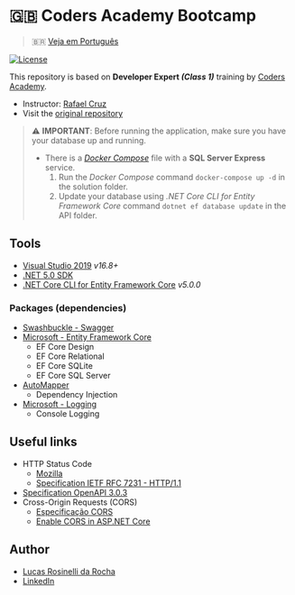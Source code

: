 # :gb: Coders Academy Bootcamp
> :brazil: [Veja em Português](./README-br.md)

[![License](https://img.shields.io/github/license/LucasRosinelli/training-coders-academy-bootcamp-class-1-backend)](./LICENSE)

This repository is based on **Developer Expert *(Class 1)*** training by [Coders Academy](https://codersacademy.tech/).
- Instructor: [Rafael Cruz](https://github.com/rafaelcruz-net)
- Visit the [original repository](https://github.com/rafaelcruz-net/coders-academy-bootcamp-turma-1)

> :warning: **IMPORTANT**: Before running the application, make sure you have your database up and running.
> * There is a *[Docker Compose](./docker-compose.yml)* file with a **SQL Server Express** service.
>   1. Run the *Docker Compose* command `docker-compose up -d` in the solution folder.
>   1. Update your database using *.NET Core CLI for Entity Framework Core* command `dotnet ef database update` in the API folder.

## Tools
- [Visual Studio 2019](https://visualstudio.microsoft.com/vs/community/) *v16.8+*
- [.NET 5.0 SDK](https://dotnet.microsoft.com/download)
- [.NET Core CLI for Entity Framework Core](https://docs.microsoft.com/ef/core/cli/dotnet) *v5.0.0*

### Packages (dependencies)
- [Swashbuckle - Swagger](https://github.com/domaindrivendev/Swashbuckle.AspNetCore)
- [Microsoft - Entity Framework Core](https://docs.microsoft.com/ef/core/)
  - EF Core Design
  - EF Core Relational
  - EF Core SQLite
  - EF Core SQL Server
- [AutoMapper](https://github.com/AutoMapper/AutoMapper)
  - Dependency Injection
- [Microsoft - Logging](https://docs.microsoft.com/dotnet/core/extensions/logging)
  - Console Logging

## Useful links
- HTTP Status Code
  - [Mozilla](https://developer.mozilla.org/pt-BR/docs/Web/HTTP/Status)
  - [Specification IETF RFC 7231 - HTTP/1.1](https://tools.ietf.org/html/rfc7231#section-6)
- [Specification OpenAPI 3.0.3](http://spec.openapis.org/oas/v3.0.3)
- Cross-Origin Requests (CORS)
  - [Especificação CORS](https://www.w3.org/TR/cors/)
  - [Enable CORS in ASP.NET Core](https://docs.microsoft.com/pt-br/aspnet/core/security/cors?view=aspnetcore-5.0)

## Author
- [Lucas Rosinelli da Rocha](https://lucasrosinelli.com/)
- [LinkedIn](https://www.linkedin.com/in/lucasrosinelli/)
